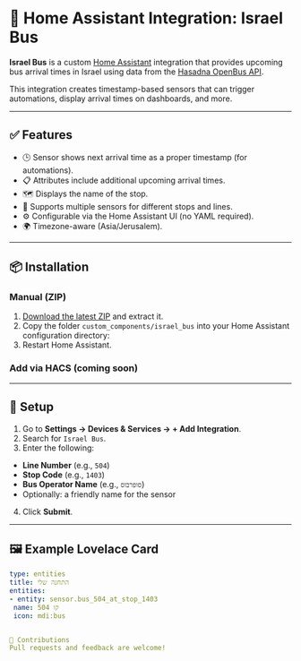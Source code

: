 # 🚌 Home Assistant Integration: Israel Bus

**Israel Bus** is a custom [Home Assistant](https://www.home-assistant.io/) integration that provides upcoming bus arrival times in Israel using data from the [Hasadna OpenBus API](https://openbus-stride-api.hasadna.org.il/).

This integration creates timestamp-based sensors that can trigger automations, display arrival times on dashboards, and more.

---

## ✅ Features

- 🕒 Sensor shows next arrival time as a proper timestamp (for automations).
- 📋 Attributes include additional upcoming arrival times.
- 🗺️ Displays the name of the stop.
- 🧠 Supports multiple sensors for different stops and lines.
- ⚙️ Configurable via the Home Assistant UI (no YAML required).
- 🌍 Timezone-aware (Asia/Jerusalem).

---

## 📦 Installation

### Manual (ZIP)

1. [Download the latest ZIP](https://github.com/YOUR_USERNAME/israel_bus/archive/refs/heads/main.zip) and extract it.
2. Copy the folder `custom_components/israel_bus` into your Home Assistant configuration directory:
3. Restart Home Assistant.

### Add via HACS (coming soon)

---

## 🧭 Setup

1. Go to **Settings → Devices & Services → + Add Integration**.
2. Search for `Israel Bus`.
3. Enter the following:
- **Line Number** (e.g., `504`)
- **Stop Code** (e.g., `1403`)
- **Bus Operator Name** (e.g., `סופרבוס`)
- Optionally: a friendly name for the sensor
4. Click **Submit**.

---

## 🖼️ Example Lovelace Card

```yaml
type: entities
title: התחנה שלי
entities:
- entity: sensor.bus_504_at_stop_1403
 name: קו 504
 icon: mdi:bus


🙌 Contributions
Pull requests and feedback are welcome!